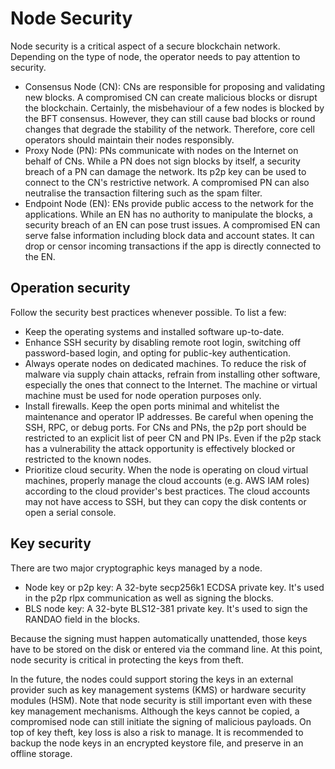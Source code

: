 # Node Security

Node security is a critical aspect of a secure blockchain network. Depending on the type of node, the operator needs to pay attention to security.

- Consensus Node (CN): CNs are responsible for proposing and validating new blocks. A compromised CN can create malicious blocks or disrupt the blockchain. Certainly, the misbehaviour of a few nodes is blocked by the BFT consensus. However, they can still cause bad blocks or round changes that degrade the stability of the network. Therefore, core cell operators should maintain their nodes responsibly.
- Proxy Node (PN): PNs communicate with nodes on the Internet on behalf of CNs. While a PN does not sign blocks by itself, a security breach of a PN can damage the network. Its p2p key can be used to connect to the CN's restrictive network. A compromised PN can also neutralise the transaction filtering such as the spam filter.
- Endpoint Node (EN): ENs provide public access to the network for the applications. While an EN has no authority to manipulate the blocks, a security breach of an EN can pose trust issues. A compromised EN can serve false information including block data and account states. It can drop or censor incoming transactions if the app is directly connected to the EN.

## Operation security

Follow the security best practices whenever possible. To list a few:

- Keep the operating systems and installed software up-to-date.
- Enhance SSH security by disabling remote root login, switching off password-based login, and opting for public-key authentication.
- Always operate nodes on dedicated machines. To reduce the risk of malware via supply chain attacks, refrain from installing other software, especially the ones that connect to the Internet. The machine or virtual machine must be used for node operation purposes only.
- Install firewalls. Keep the open ports minimal and whitelist the maintenance and operator IP addresses. Be careful when opening the SSH, RPC, or debug ports. For CNs and PNs, the p2p port should be restricted to an explicit list of peer CN and PN IPs. Even if the p2p stack has a vulnerability the attack opportunity is effectively blocked or restricted to the known nodes.
- Prioritize cloud security. When the node is operating on cloud virtual machines, properly manage the cloud accounts (e.g. AWS IAM roles) according to the cloud provider's best practices. The cloud accounts may not have access to SSH, but they can copy the disk contents or open a serial console.

## Key security

There are two major cryptographic keys managed by a node.

- Node key or p2p key: A 32-byte secp256k1 ECDSA private key. It's used in the p2p rlpx communication as well as signing the blocks.
- BLS node key: A 32-byte BLS12-381 private key. It's used to sign the RANDAO field in the blocks.

Because the signing must happen automatically unattended, those keys have to be stored on the disk or entered via the command line. At this point, node security is critical in protecting the keys from theft.

In the future, the nodes could support storing the keys in an external provider such as key management systems (KMS) or hardware security modules (HSM). Note that node security is still important even with these key management mechanisms. Although the keys cannot be copied, a compromised node can still initiate the signing of malicious payloads.
On top of key theft, key loss is also a risk to manage. It is recommended to backup the node keys in an encrypted keystore file, and preserve in an offline storage.

